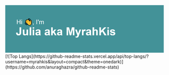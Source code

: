 <img src="header.png" alt="There should be a header but sth went wrong:(">

<div style="display: flex; justify-content: center; align-items: center;">
  <I'm a 3rd year Computer Science student who focuses on Frontend Development.>
  [![Top Langs](https://github-readme-stats.vercel.app/api/top-langs/?username=myrahkis&layout=compact&theme=onedark)](https://github.com/anuraghazra/github-readme-stats)
</div>
